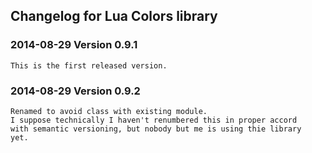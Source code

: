 ## Changelog for Lua Colors library

### 2014-08-29 Version 0.9.1
	This is the first released version.

### 2014-08-29 Version 0.9.2
	Renamed to avoid class with existing module.
	I suppose technically I haven't renumbered this in proper accord
	with semantic versioning, but nobody but me is using thie library
	yet.

	
